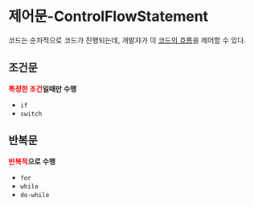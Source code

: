 # 제어문-ControlFlowStatement

코드는 순차적으로 코드가 진행되는데, 개발자가 이 <U>코드의 흐름</U>을 제어할 수 있다.

## 조건문

**<span style="color:red">특정한 조건</span>일때만 수행**

-   `if`
-   `switch`

## 반복문

**<span style="color:red">반복적</span>으로 수행**

-   `for`
-   `while`
-   `do-while`
